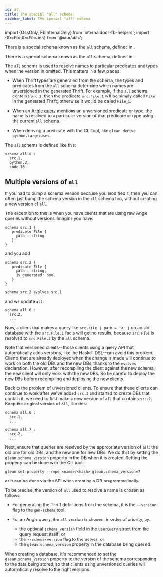 ```yaml
---
id: all
title: The special "all" schema
sidebar_label: The special "all" schema
---
```


import {OssOnly, FbInternalOnly} from 'internaldocs-fb-helpers';
import {SrcFile,SrcFileLink} from '@site/utils';

<FbInternalOnly>

There is a special schema known as the `all` schema, defined in <SrcFile file="glean/schema/source/facebook/schema.angle" />.

</FbInternalOnly>

<OssOnly>

There is a special schema known as the `all` schema, defined in <SrcFile file="glean/schema/source/schema.angle" />.

</OssOnly>

The `all` schema is used to resolve names to particular predicates and
types when the version in omitted. This matters in a few places:

* When Thrift types are generated from the schema, the types and
  predicates from the `all` schema determine which names are
  unversioned in the generated Thrift. For example, if the `all`
  schema contains `src.1`, then the predicate `src.File.1` will be
  simply called `File` in the generated Thrift; otherwise it would be
  called `File_1`.

* When an [Angle query](../../angle/intro) mentions an unversioned predicate or type, the
  name is resolved to a particular version of that predicate or type
  using the current `all` schema.

* When deriving a predicate with the CLI tool, like `glean derive
  python.TargetUses`.

The `all` schema is defined like this:

```
schema all.6 :
  src.1,
  python.3,
  code.18
```

## Multiple versions of `all`

If you had to bump a schema version because you modified it, then you
can often just bump the schema version in the `all` schema too,
without creating a new version of `all`.

The exception to this is when you have clients that are using
raw Angle queries without versions. Imagine you have:

```
schema src.1 {
   predicate File {
     path : string
   }
}
```

and you add

```
schema src.2 {
   predicate File {
     path : string,
     is_generated: bool
   }
}

schema src.2 evolves src.1
```

and we update `all`:

```
schema all.6 :
  src.2,
  ...
```

Now, a client that makes a query like `src.File { path = "X" }` on an
old database with the `src.File.1` facts will get no results, because
`src.File` is resolved to `src.File.2` by the `all` schema.

Note that versioned clients--those clients using a query API that
automatically adds versions, like the Haskell DSL--can avoid this
problem. Clients that are already deployed when the change is made
will continue to work on both the old DBs and the new DBs, thanks to
the `evolves` declaration. However, after recompiling the client
against the new schema, the new client will only work with the new
DBs. So be careful to deploy the new DBs before recompiling and
deploying the new clients.

Back to the problem of unversioned clients. To ensure that these
clients can continue to work after we've added `src.2` and started to
create DBs that contain it, we need to first make a new version of
`all` that contains `src.2`. Keep the original version of `all`, like
this:

```
schema all.6 :
  src.1,
  ...

schema all.7 :
  src.2,
  ...
```

Next, ensure that queries are resolved by the appropriate version of
`all`: the old one for old DBs, and the new one for new DBs. We do
that by setting the `glean.schema_version` property in the DB when it
is created. Setting the property can be done with the CLI tool:

```
glean set-property --repo <name>/<hash> glean.schema_version=7
```

or it can be done via the API when creating a DB programmatically.

To be precise, the version of `all` used to resolve a name is chosen
as follows:

* For generating the Thrift definitions from the schema, it is the
  `--version` flag to the `gen-schema` tool.

* For an Angle query, the `all` version is chosen, in order of
  priority, by:
  * the optional `schema_version` field in the `UserQuery` struct from
    the query request itself; or
  * the `--schema-version` flag to the server; or
  * the `glean.schema_version` property in the database being
    queried.

When creating a database, it's recommended to set the
`glean.schema_version` property to the version of the schema
corresponding to the data being stored, so that clients using
unversioned queries will automatically resolve to the right versions.
